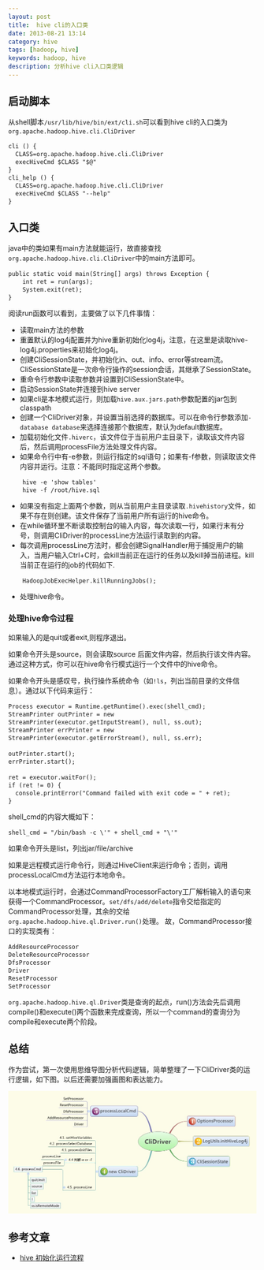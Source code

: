 ```yaml
---
layout: post
title:  hive cli的入口类
date: 2013-08-21 13:14
category: hive
tags: [hadoop, hive]
keywords: hadoop, hive
description: 分析hive cli入口类逻辑
---
```


## 启动脚本
从shell脚本`/usr/lib/hive/bin/ext/cli.sh`可以看到hive cli的入口类为`org.apache.hadoop.hive.cli.CliDriver`

	cli () {
	  CLASS=org.apache.hadoop.hive.cli.CliDriver
	  execHiveCmd $CLASS "$@"
	}
	cli_help () {
	  CLASS=org.apache.hadoop.hive.cli.CliDriver
	  execHiveCmd $CLASS "--help"
	}

## 入口类
java中的类如果有main方法就能运行，故直接查找`org.apache.hadoop.hive.cli.CliDriver`中的main方法即可。

	public static void main(String[] args) throws Exception {
	    int ret = run(args);
	    System.exit(ret);
	}

阅读run函数可以看到，主要做了以下几件事情：

- 读取main方法的参数
- 重置默认的log4j配置并为hive重新初始化log4j，注意，在这里是读取hive-log4j.properties来初始化log4j。
- 创建CliSessionState，并初始化in、out、info、error等stream流。CliSessionState是一次命令行操作的session会话，其继承了SessionState。
- 重命令行参数中读取参数并设置到CliSessionState中。
- 启动SessionState并连接到hive server
- 如果cli是本地模式运行，则加载`hive.aux.jars.path`参数配置的jar包到classpath
- 创建一个CliDriver对象，并设置当前选择的数据库。可以在命令行参数添加`-database database`来选择连接那个数据库，默认为default数据库。
- 加载初始化文件`.hiverc`，该文件位于当前用户主目录下，读取该文件内容后，然后调用processFile方法处理文件内容。
- 如果命令行中有-e参数，则运行指定的sql语句；如果有-f参数，则读取该文件内容并运行。注意：不能同时指定这两个参数。

```
	hive -e 'show tables'
	hive -f /root/hive.sql
```

- 如果没有指定上面两个参数，则从当前用户主目录读取`.hivehistory`文件，如果不存在则创建。该文件保存了当前用户所有运行的hive命令。
- 在while循环里不断读取控制台的输入内容，每次读取一行，如果行末有分号，则调用CliDriver的processLine方法运行读取到的内容。
- 每次调用processLine方法时，都会创建SignalHandler用于捕捉用户的输入，当用户输入Ctrl+C时，会kill当前正在运行的任务以及kill掉当前进程。kill当前正在运行的job的代码如下.

```
	HadoopJobExecHelper.killRunningJobs();
```

- 处理hive命令。


### 处理hive命令过程
如果输入的是quit或者exit,则程序退出。

如果命令开头是source，则会读取source 后面文件内容，然后执行该文件内容。通过这种方式，你可以在hive命令行模式运行一个文件中的hive命令。

如果命令开头是感叹号，执行操作系统命令（如`!ls`，列出当前目录的文件信息）。通过以下代码来运行：

	Process executor = Runtime.getRuntime().exec(shell_cmd);
	StreamPrinter outPrinter = new StreamPrinter(executor.getInputStream(), null, ss.out);
	StreamPrinter errPrinter = new StreamPrinter(executor.getErrorStream(), null, ss.err);

	outPrinter.start();
	errPrinter.start();

	ret = executor.waitFor();
	if (ret != 0) {
	  console.printError("Command failed with exit code = " + ret);
	}

shell_cmd的内容大概如下：

	shell_cmd = "/bin/bash -c \'" + shell_cmd + "\'"

如果命令开头是list，列出jar/file/archive

如果是远程模式运行命令行，则通过HiveClient来运行命令；否则，调用processLocalCmd方法运行本地命令。

以本地模式运行时，会通过CommandProcessorFactory工厂解析输入的语句来获得一个CommandProcessor。`set/dfs/add/delete`指令交给指定的CommandProcessor处理，其余的交给`org.apache.hadoop.hive.ql.Driver.run()`处理。
故，CommandProcessor接口的实现类有：

	AddResourceProcessor
	DeleteResourceProcessor
	DfsProcessor
	Driver
	ResetProcessor
	SetProcessor

`org.apache.hadoop.hive.ql.Driver`类是查询的起点，run()方法会先后调用compile()和execute()两个函数来完成查询，所以一个command的查询分为compile和execute两个阶段。

## 总结

作为尝试，第一次使用思维导图分析代码逻辑，简单整理了一下CliDriver类的运行逻辑，如下图。以后还需要加强画图和表达能力。

![hive-cli-clidriver](/files/2013/hive-cli-clidriver.jpg)

## 参考文章

- [hive 初始化运行流程](http://www.cnblogs.com/end/archive/2012/12/19/2825320.html)


